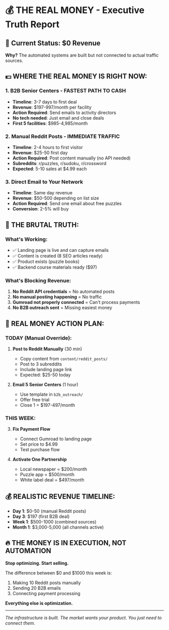 # 💰 THE REAL MONEY - Executive Truth Report

## 🔴 Current Status: $0 Revenue
**Why?** The automated systems are built but not connected to actual traffic sources.

## 💵 WHERE THE REAL MONEY IS RIGHT NOW:

### 1. **B2B Senior Centers** - FASTEST PATH TO CASH
- **Timeline**: 3-7 days to first deal
- **Revenue**: $197-997/month per facility
- **Action Required**: Send emails to activity directors
- **No tech needed**: Just email and close deals
- **First 5 facilities**: $985-4,985/month

### 2. **Manual Reddit Posts** - IMMEDIATE TRAFFIC
- **Timeline**: 2-4 hours to first visitor
- **Revenue**: $25-50 first day
- **Action Required**: Post content manually (no API needed)
- **Subreddits**: r/puzzles, r/sudoku, r/crossword
- **Expected**: 5-10 sales at $4.99 each

### 3. **Direct Email to Your Network** 
- **Timeline**: Same day revenue
- **Revenue**: $50-500 depending on list size
- **Action Required**: Send one email about free puzzles
- **Conversion**: 2-5% will buy

## 🚨 THE BRUTAL TRUTH:

### What's Working:
- ✅ Landing page is live and can capture emails
- ✅ Content is created (8 SEO articles ready)
- ✅ Product exists (puzzle books)
- ✅ Backend course materials ready ($97)

### What's Blocking Revenue:
1. **No Reddit API credentials** = No automated posts
2. **No manual posting happening** = No traffic
3. **Gumroad not properly connected** = Can't process payments
4. **No B2B outreach sent** = Missing easiest money

## 🎯 REAL MONEY ACTION PLAN:

### TODAY (Manual Override):
1. **Post to Reddit Manually** (30 min)
   - Copy content from `content/reddit_posts/`
   - Post to 3 subreddits
   - Include landing page link
   - Expected: $25-50 today

2. **Email 5 Senior Centers** (1 hour)
   - Use template in `b2b_outreach/`
   - Offer free trial
   - Close 1 = $197-497/month

### THIS WEEK:
3. **Fix Payment Flow**
   - Connect Gumroad to landing page
   - Set price to $4.99
   - Test purchase flow

4. **Activate One Partnership**
   - Local newspaper = $200/month
   - Puzzle app = $500/month
   - White label deal = $497/month

## 💰 REALISTIC REVENUE TIMELINE:

- **Day 1**: $0-50 (manual Reddit posts)
- **Day 3**: $197 (first B2B deal)
- **Week 1**: $500-1000 (combined sources)
- **Month 1**: $3,000-5,000 (all channels active)

## 🔥 THE MONEY IS IN EXECUTION, NOT AUTOMATION

**Stop optimizing. Start selling.**

The difference between $0 and $1000 this week is:
1. Making 10 Reddit posts manually
2. Sending 20 B2B emails
3. Connecting payment processing

**Everything else is optimization.**

---

*The infrastructure is built. The market wants your product. You just need to connect them.*